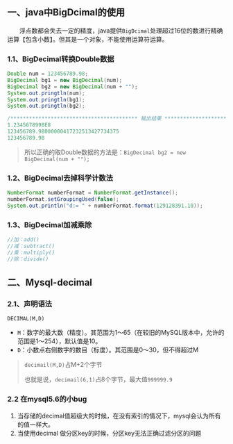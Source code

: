 ## 一、java中BigDcimal的使用

&emsp;&emsp;浮点数都会失去一定的精度，java提供`BigDcimal`处理超过16位的数进行精确运算【包含小数】。但其是一个对象，不能使用运算符运算。



### 1.1、BigDecimal转换Double数据

```java
Double num = 123456789.98;
BigDecimal bg1 = new BigDecimal(num);
BigDecimal bg2 = new BigDecimal(num + "");
System.out.pringtln(num);
System.out.pringtln(bg1);
System.out.pringtln(bg2);

/***************************************** 输出结果 ********************************/
1.2345678998E8
123456789.98000000417232513427734375
123456789.98
```

> 所以正确的取Double数据的方法是：`BigDecimal bg2 = new BigDecimal(num + "");`



### 1.2、BigDecimal去掉科学计数法

```java
NumberFormat numberFormat = NumberFormat.getInstance();
numberFormat.setGroupingUsed(false);
System.out.println("d:= " + numberFormat.format(129128391.10));
```



### 1.3、BigDecimal加减乘除

```java
//加：add()
//减：subtract()
//乘：multiply()
//除：divide()
```





## 二、Mysql-decimal

### 2.1、声明语法

```mysql
DECIMAL(M,D)
```

- `M`：数字的最大数（精度）。其范围为1～65（在较旧的MySQL版本中，允许的范围是1～254），默认值是10。
- `D`：小数点右侧数字的数目（标度）。其范围是0～30，但不得超过M

> `decimail(M,D)`占M+2个字节
>
> 也就是说，`decimail(6,1)`占8个字节，最大值`999999.9`



### 2.2 在mysql5.6的小bug

1. 当存储的decimal值超级大的时候，在没有索引的情况下，mysql会认为所有的值一样大。
2. 当使用decimal 做分区key的时候，分区key无法正确过滤分区的问题



